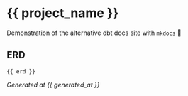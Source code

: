 # {{ project_name }}

Demonstration of the alternative dbt docs site with `mkdocs` 🥇

## ERD

```mermaid
{{ erd }}
```

_Generated at {{ generated_at }}_
